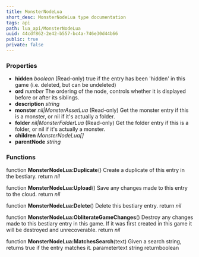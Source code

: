 ```yaml
---
title: MonsterNodeLua
short_desc: MonsterNodeLua type documentation
tags: api
path: lua_api/MonsterNodeLua
uuid: 44cdf862-2e42-b557-bc4a-746e30d44b66
public: true
private: false
---
```




### Properties

* **hidden** *boolean* (Read-only) true if the entry has been 'hidden' in this game (i.e. deleted, but can be undeleted)
* **ord** *number* The ordering of the node, controls whether it is displayed before or after its siblings.
* **description** *string* 
* **monster** *nil|MonsterAssetLua* (Read-only) Get the monster entry if this is a monster, or nil if it's actually a folder.
* **folder** *nil|MonsterFolderLua* (Read-only) Get the folder entry if this is a folder, or nil if it's actually a monster.
* **children** *MonsterNodeLua[]* 
* **parentNode** *string* 

### Functions

function **MonsterNodeLua:Duplicate**()
Create a duplicate of this entry in the bestiary.
  return *nil*

function **MonsterNodeLua:Upload**()
Save any changes made to this entry to the cloud.
  return *nil*

function **MonsterNodeLua:Delete**()
Delete this bestiary entry.
  return *nil*

function **MonsterNodeLua:ObliterateGameChanges**()
Destroy any changes made to this bestiary entry in this game. If it was first created in this game it will be destroyed and unrecoverable.
  return *nil*

function **MonsterNodeLua:MatchesSearch**(text)
Given a search string, returns true if the entry matches it.
  parametertext string
  returnboolean
